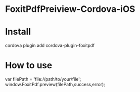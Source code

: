 # FoxitPdfPreiview-Cordova-iOS

# Install
cordova plugin add cordova-plugin-foxitpdf

# How to use
var filePath = 'file://path/to/your/file';
window.FoxitPdf.preview(filePath,success,error);